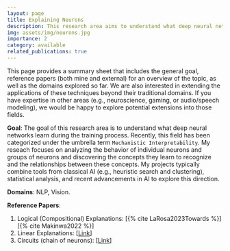 ```yaml
---
layout: page
title: Explaining Neurons
description: This research area aims to understand what deep neural networks learn during the training process. Specifically, we are interested on analyzing the behavior of individual neurons and groups of neurons and discovering the concepts they learn to recognize and the relationships between these concepts. 
img: assets/img/neurons.jpg
importance: 2
category: available
related_publications: true
---
```

This page provides a summary sheet that includes the general goal, reference papers (both mine and external) for an overview of the topic, as well as the domains explored so far. We are also interested in extending the applications of these techniques beyond their traditional domains. If you have expertise in other areas (e.g., neuroscience, gaming, or audio/speech modeling), we would be happy to explore potential extensions into those fields.

**Goal**: The goal of this research area is to understand what deep neural networks learn during the training process. Recently, this field has been categorized under the umbrella term `Mechanistic Interpretability`. My reseach focuses on analyzing the behavior of individual neurons and groups of neurons and discovering the concepts they learn to recognize and the relationships between these concepts. My projects typically combine tools from classical AI (e.g., heuristic search and clustering), statistical analysis, and recent advancements in AI to explore this direction.

**Domains**: NLP, Vision. 

**Reference Papers**: 
1. Logical (Compositional) Explanations: [{% cite LaRosa2023Towards %}] [{% cite Makinwa2022 %}] 
2. Linear Explanations: [<a href="https://arxiv.org/abs/2405.06855">Link</a>]
3. Circuits (chain of neurons): [<a href="https://distill.pub/2020/circuits/zoom-in/">Link</a>] 

